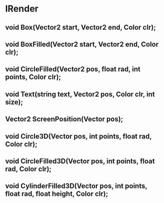 # IRender

## void Box(Vector2 start, Vector2 end, Color clr);

## void BoxFilled(Vector2 start, Vector2 end, Color clr);

## void CircleFilled(Vector2 pos, float rad, int points, Color clr);

## void Text(string text, Vector2 pos, Color clr, int size);

## Vector2 ScreenPosition(Vector pos);

## void Circle3D(Vector pos, int points, float rad, Color clr);

## void CircleFilled3D(Vector pos, int points, float rad, Color clr);

## void CylinderFilled3D(Vector pos, int points, float rad, float height, Color clr);



